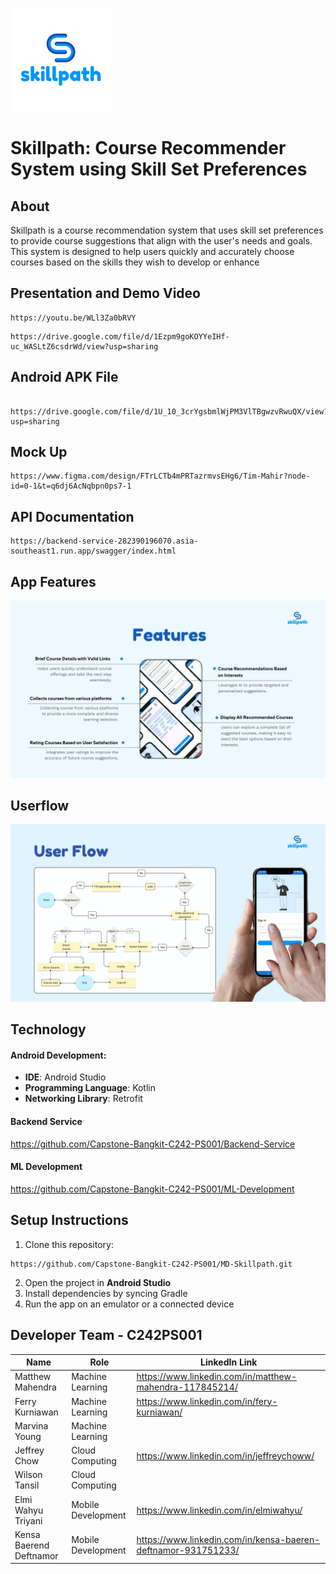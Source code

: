 ![Skillpath logo](https://github.com/Capstone-Bangkit-C242-PS001/Skillpath-Documentation/blob/main/asset/skillpat_logo2.png)

# Skillpath: Course Recommender System using Skill Set Preferences

## About
Skillpath is a course recommendation system that uses skill set preferences to provide course suggestions that align with the user's needs and goals. This system is designed to help users quickly and accurately choose courses based on the skills they wish to develop or enhance

## Presentation and Demo Video

```
https://youtu.be/WLl3Za0bRVY
```
```
https://drive.google.com/file/d/1Ezpm9goKOYYeIHf-uc_WASLtZ6csdrWd/view?usp=sharing
```

## Android APK File
```
 https://drive.google.com/file/d/1U_10_3crYgsbmlWjPM3VlTBgwzvRwuQX/view?usp=sharing
```

## Mock Up
```
https://www.figma.com/design/FTrLCTb4mPRTazrmvsEHg6/Tim-Mahir?node-id=0-1&t=q6dj6AcNqbpn0ps7-1
```

## API Documentation
```
https://backend-service-282390196070.asia-southeast1.run.app/swagger/index.html
```

## App Features
![Skillpath Features](https://raw.githubusercontent.com/Capstone-Bangkit-C242-PS001/Skillpath-Documentation/main/asset/features.jpg)

## Userflow
![Skillpath Userflow](https://github.com/Capstone-Bangkit-C242-PS001/Skillpath-Documentation/blob/main/asset/userflow.jpg)

## Technology

####  Android Development:
- **IDE**: Android Studio
- **Programming Language**: Kotlin
- **Networking Library**: Retrofit
#### Backend Service
https://github.com/Capstone-Bangkit-C242-PS001/Backend-Service
#### ML Development
https://github.com/Capstone-Bangkit-C242-PS001/ML-Development


## Setup Instructions
1. Clone this repository:
```
https://github.com/Capstone-Bangkit-C242-PS001/MD-Skillpath.git
```
2. Open the project in **Android Studio**
3. Install dependencies by syncing Gradle
4. Run the app on an emulator or a connected device


## Developer Team - C242PS001
| Name                    | Role               | LinkedIn Link                             |
|-------------------------|--------------------|-------------------------------------------|
| Matthew Mahendra        | Machine Learning   |  https://www.linkedin.com/in/matthew-mahendra-117845214/ |
| Ferry Kurniawan         | Machine Learning   |  https://www.linkedin.com/in/fery-kurniawan/ |
| Marvina Young           | Machine Learning   |  |
| Jeffrey Chow            | Cloud Computing    |  https://www.linkedin.com/in/jeffreychoww/ |
| Wilson Tansil           | Cloud Computing    |    |
| Elmi Wahyu Triyani      | Mobile Development | https://www.linkedin.com/in/elmiwahyu/  |
| Kensa Baerend Deftnamor | Mobile Development | https://www.linkedin.com/in/kensa-baeren-deftnamor-931751233/|









 

 



